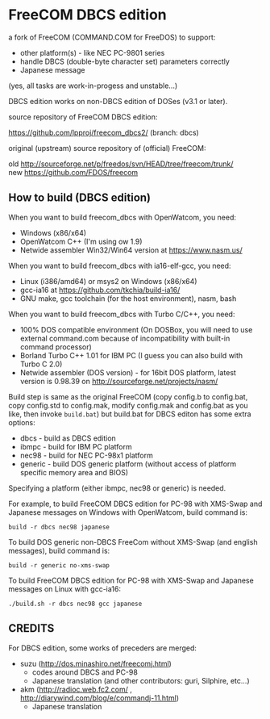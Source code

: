 # FreeCOM DBCS edition

a fork of FreeCOM (COMMAND.COM for FreeDOS) to support:

* other platform(s) - like NEC PC-9801 series
* handle DBCS (double-byte character set) parameters correctly
* Japanese message

(yes, all tasks are work-in-progess and unstable...)

DBCS edition works on non-DBCS edition of DOSes (v3.1 or later). 

source repository of FreeCOM DBCS edition:  

https://github.com/lpproj/freecom_dbcs2/ (branch: dbcs)  

original (upstream) source repository of (official) FreeCOM:

old http://sourceforge.net/p/freedos/svn/HEAD/tree/freecom/trunk/  
new https://github.com/FDOS/freecom  


## How to build (DBCS edition)

When you want to build freecom_dbcs with OpenWatcom, you need:

* Windows (x86/x64)
* OpenWatcom C++ (I'm using ow 1.9)
* Netwide assembler Win32/Win64 version at https://www.nasm.us/

When you want to build freecom_dbcs with ia16-elf-gcc, you need:

* Linux (i386/amd64) or msys2 on Windows (x86/x64)
* gcc-ia16 at https://github.com/tkchia/build-ia16/
* GNU make, gcc toolchain (for the host environment), nasm, bash

When you want to build freecom_dbcs with Turbo C/C++, you need:

* 100% DOS compatible environment (On DOSBox, you will need to use external command.com because of incompatibility with built-in command processor)
* Borland Turbo C++ 1.01 for IBM PC (I guess you can also build with Turbo C 2.0)
* Netwide assembler (DOS version) - for 16bit DOS platform, latest version is 0.98.39 on http://sourceforge.net/projects/nasm/

Build step is same as the original FreeCOM (copy config.b to config.bat, copy config.std to config.mak, modify config.mak and config.bat as you like, then invoke `build.bat`) but build.bat for DBCS editon has some extra options:

* dbcs - build as DBCS edition
* ibmpc - build for IBM PC platform
* nec98 - build for NEC PC-98x1 platform
* generic - build DOS generic platform (without access of platform specific memory area and BIOS)

Specifying a platform (either ibmpc, nec98 or generic) is needed.

For example, to build FreeCOM DBCS edition for PC-98 with XMS-Swap and Japanese messages on Windows with OpenWatcom, build command is:

  `build -r dbcs nec98 japanese`

To build DOS generic non-DBCS FreeCom without XMS-Swap (and english messages), build command is:

  `build -r generic no-xms-swap`

To build FreeCOM DBCS edition for PC-98 with XMS-Swap and Japanese messages on Linux with gcc-ia16:

  `./build.sh -r dbcs nec98 gcc japanese`


## CREDITS

For DBCS edition, some works of preceders are merged:

* suzu (http://dos.minashiro.net/freecomj.html)
    * codes around DBCS and PC-98
    * Japanese translation (and other contributors: guri, Silphire, etc...)
* akm (http://radioc.web.fc2.com/ , http://diarywind.com/blog/e/commandj-11.html)
    * Japanese translation

